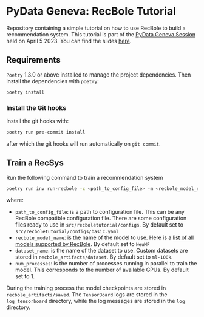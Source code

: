 # PyData Geneva: RecBole Tutorial
Repository containing a simple tutorial on how to use RecBole to
build a recommendation system. This tutorial is part of the [PyData Geneva Session](https://www.meetup.com/pydata-geneve/events/292560839/) 
held on April 5 2023. You can find the slides [here](slides.pdf).

## Requirements

`Poetry` 1.3.0 or above installed to manage the project dependencies. Then 
install the dependencies with `poetry`:

```bash
poetry install
```

### Install the Git hooks

Install the git hooks with:

```bash
poetry run pre-commit install
```

after which the git hooks will run automatically on `git commit`.


## Train a RecSys

Run the following command to train a recommendation system

```bash
poetry run inv run-recbole -c <path_to_config_file> -m <recbole_model_name> -f <dataset_name> -n <num_processes>
```

where:
- `path_to_config_file`: is a path to configuration file. This can be any RecBole
compatible configuration file. There are some configuration files ready to use
in `src/recboletutorial/configs`. By default set to `src/recboletutorial/configs/basic.yaml`
- `recbole_model_name`: is the name of the model to use. Here is a [list of all
models supported by RecBole](https://recbole.io/model_list.html). By default set
to `NeuMF`
- `dataset_name`: is the name of the dataset to use. Custom datasets are stored
in `recbole_artifacts/dataset`. By default set to `ml-100k`.
- `num_processes`: is the number of processes running in parallel to train the
model. This corresponds to the number of available GPUs. By default set to 1.

During the training process the model checkpoints are stored in `recbole_artifacts/saved`.
The `TensorBoard` logs are stored in the `log_tensorboard` directory, while the
log messages are stored in the `log` directory.
